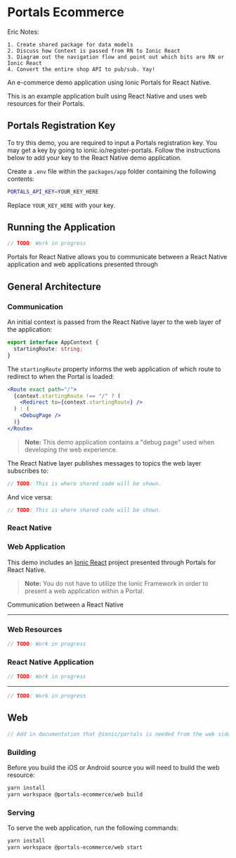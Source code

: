 # Portals Ecommerce

Eric Notes:

```
1. Create shared package for data models
2. Discuss how Context is passed from RN to Ionic React
3. Diagram out the navigation flow and point out which bits are RN or Ionic React
4. Convert the entire shop API to pub/sub. Yay!
```

An e-commerce demo application using Ionic Portals for React Native.

This is an example application built using React Native and uses web resources for their Portals.

## Portals Registration Key

To try this demo, you are required to input a Portals registration key. You may get a key by going to ionic.io/register-portals. Follow the instructions below to add your key to the React Native demo application.

Create a `.env` file within the `packages/app` folder containing the following contents:

```bash
PORTALS_API_KEY=YOUR_KEY_HERE
```

Replace `YOUR_KEY_HERE` with your key.

## Running the Application

```javascript
// TODO: Work in progress
```

Portals for React Native allows you to communicate between a React Native application and web applications presented through

## General Architecture

### Communication

An initial context is passed from the React Native layer to the web layer of the application:

```typescript
export interface AppContext {
  startingRoute: string;
}
```

The `startingRoute` property informs the web application of which route to redirect to when the Portal is loaded:

```jsx
<Route exact path="/">
  {context.startingRoute !== "/" ? (
    <Redirect to={context.startingRoute} />
  ) : (
    <DebugPage />
  )}
</Route>
```

> **Note:** This demo application contains a "debug page" used when developing the web experience.

The React Native layer publishes messages to topics the web layer subscribes to:

```javascript
// TODO: This is where shared code will be shown.
```

And vice versa:

```javascript
// TODO: This is where shared code will be shown.
```

### React Native

### Web Application

This demo includes an [Ionic React](https://ionicframework.com/docs/react) project presented through Portals for React Native.

> **Note:** You do not have to utilize the Ionic Framework in order to present a web application within a Portal.

Communication between a React Native

---

### Web Resources

```javascript
// TODO: Work in progress
```

### React Native Application

```javascript
// TODO: Work in progress
```

---

```javascript
// TODO: Work in progress
```

## Web

```javascript
// Add in documentation that @ionic/portals is needed from the web side and @ionic/portals-react-native for RN.
```

### Building

Before you build the iOS or Android source you will need to build the web resource:

```bash
yarn install
yarn workspace @portals-ecommerce/web build
```

### Serving

To serve the web application, run the following commands:

```bash
yarn install
yarn workspace @portals-ecommerce/web start
```
